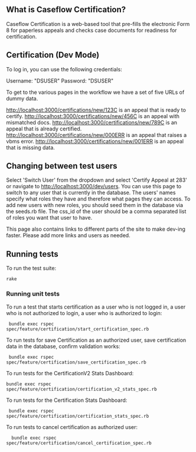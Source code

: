 ## What is Caseflow Certification?

Caseflow Certification is a web-based tool that pre-fills the electronic Form 8 for paperless appeals and checks case documents for readiness for certification.

## Certification (Dev Mode)

To log in, you can use the following credentials:

Username: "DSUSER"
Password: "DSUSER"

To get to the various pages in the workflow we have a set of five URLs of dummy data.

[http://localhost:3000/certifications/new/123C](http://localhost:3000/certifications/new/123C) is an appeal that is ready to certify.
[http://localhost:3000/certifications/new/456C](http://localhost:3000/certifications/new/456C) is an appeal with mismatched docs.
[http://localhost:3000/certifications/new/789C](http://localhost:3000/certifications/new/789C) is an appeal that is already certified.
[http://localhost:3000/certifications/new/000ERR](http://localhost:3000/certifications/new/000ERR) is an appeal that raises a vbms error.
[http://localhost:3000/certifications/new/001ERR](http://localhost:3000/certifications/new/001ERR) is an appeal that is missing data.

## Changing between test users

Select 'Switch User' from the dropdown and select 'Certify Appeal at 283' or navigate to
[http://localhost:3000/dev/users](http://localhost:3000/test/users). You can use
this page to switch to any user that is currently in the database. The users' names specify
what roles they have and therefore what pages they can access. To add new users with new
roles, you should seed them in the database via the seeds.rb file. The css_id of the user
should be a comma separated list of roles you want that user to have.

This page also contains links to different parts of the site to make dev-ing faster. Please
add more links and users as needed.

## Running tests

To run the test suite:

    rake


### Running unit tests

 To run a test that starts certification as a user who is not logged in, a user who is not authorized to login, a user who is authorized to login:

     bundle exec rspec spec/feature/certification/start_certification_spec.rb

To run tests for save Certification as an authorized user, save certification data in the database, confirm validation works:

     bundle exec rspec spec/feature/certification/save_certification_spec.rb 

 To run tests for the CertificationV2 Stats Dashboard:

    bundle exec rspec spec/feature/certification/certification_v2_stats_spec.rb

 To run tests for the Certification Stats Dashboard:

     bundle exec rspec spec/feature/certification/certification_stats_spec.rb

 To run tests to cancel certification as authorized user:

      bundle exec rspec spec/feature/certification/cancel_certification_spec.rb



